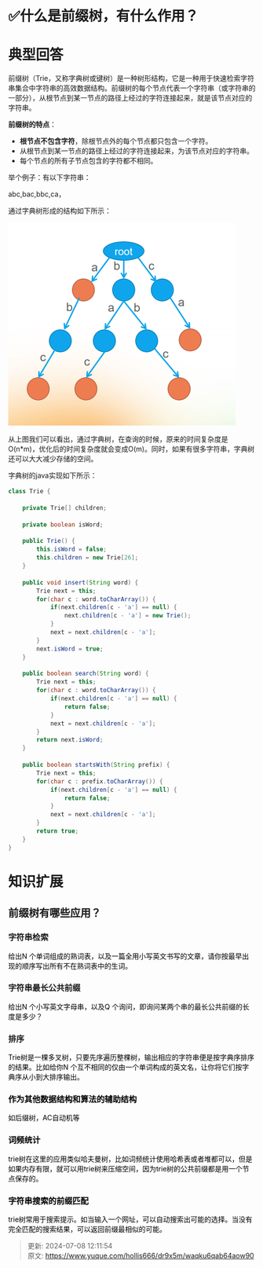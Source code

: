 # ✅什么是前缀树，有什么作用？

# 典型回答
前缀树（Trie，又称字典树或键树）是一种树形结构，它是一种用于快速检索字符串集合中字符串的高效数据结构。前缀树的每个节点代表一个字符串（或字符串的一部分），从根节点到某一节点的路径上经过的字符连接起来，就是该节点对应的字符串。



**前缀树的特点**：

+ **根节点不包含字符**，除根节点外的每个节点都只包含一个字符。
+ 从根节点到某一节点的路径上经过的字符连接起来，为该节点对应的字符串。
+ 每个节点的所有子节点包含的字符都不相同。

<font style="color:rgb(13, 13, 13);"></font>

举个例子：有以下字符串：



abc,bac,bbc,ca，



通过字典树形成的结构如下所示：



![1676792969926-ec009095-e7a3-412b-9cfa-60c9734ad4ab.png](./img/pli4l7COoYz2_6zZ/1676792969926-ec009095-e7a3-412b-9cfa-60c9734ad4ab-822065.png)



从上图我们可以看出，通过字典树，在查询的时候，原来的时间复杂度是O(n*m)，优化后的时间复杂度就会变成O(m)。同时，如果有很多字符串，字典树还可以大大减少存储的空间。



字典树的java实现如下所示：

```java
class Trie {

    private Trie[] children;

    private boolean isWord;

    public Trie() {
        this.isWord = false;
        this.children = new Trie[26];
    }
    
    public void insert(String word) {
        Trie next = this;
        for(char c : word.toCharArray()) {
            if(next.children[c - 'a'] == null) {
                next.children[c - 'a'] = new Trie();
            }
            next = next.children[c - 'a'];
        }
        next.isWord = true;
    }
    
    public boolean search(String word) {
        Trie next = this;
        for(char c : word.toCharArray()) {
            if(next.children[c - 'a'] == null) {
                return false;
            }
            next = next.children[c - 'a'];
        }
        return next.isWord;
    }
    
    public boolean startsWith(String prefix) {
        Trie next = this;
        for(char c : prefix.toCharArray()) {
            if(next.children[c - 'a'] == null) {
                return false;
            }
            next = next.children[c - 'a'];
        }
        return true;
    }
}
```

# 知识扩展
## 前缀树有哪些应用？


### 字符串检索
<font style="color:rgb(0, 0, 0);">给出N 个单词组成的熟词表，以及一篇全用小写英文书写的文章，请你按最早出现的顺序写出所有不在熟词表中的生词。</font>

<font style="color:rgb(0, 0, 0);"></font>

### 字符串最长公共前缀
<font style="color:rgb(0, 0, 0);">给出N 个小写英文字母串，以及Q 个询问，即询问某两个串的最长公共前缀的长度是多少？</font>

<font style="color:rgb(0, 0, 0);"></font>

### 排序
<font style="color:rgb(0, 0, 0);">Trie树是一棵多叉树，只要先序遍历整棵树，输出相应的字符串便是按字典序排序的结果。比如给你N 个互不相同的仅由一个单词构成的英文名，让你将它们按字典序从小到大排序输出。</font>

<font style="color:rgb(0, 0, 0);"></font>

### <font style="color:rgb(0, 0, 0);">作为其他数据结构和算法的辅助结构</font>
<font style="color:rgb(0, 0, 0);">如后缀树，AC自动机等</font>

<font style="color:rgb(0, 0, 0);"></font>

### <font style="color:rgb(0, 0, 0);">词频统计</font>
<font style="color:rgb(0, 0, 0);">trie树在这里的应用类似哈夫曼树，比如词频统计使用哈希表或者堆都可以，但是如果内存有限，就可以用trie树来压缩空间，因为trie树的公共前缀都是用一个节点保存的。</font>

<font style="color:rgb(0, 0, 0);"></font>

### <font style="color:rgb(0, 0, 0);">字符串搜索的前缀匹配</font>
<font style="color:rgb(0, 0, 0);">trie树常用于搜索提示。如当输入一个网址，可以自动搜索出可能的选择。当没有完全匹配的搜索结果，可以返回前缀最相似的可能。</font>



> 更新: 2024-07-08 12:11:54  
> 原文: <https://www.yuque.com/hollis666/dr9x5m/waqku6qab64aow90>
